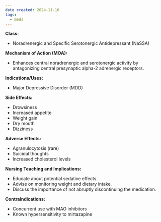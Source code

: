 ```yaml
---
date created: 2024-11-16
tags:
  - meds
---
```

**Class:**
- Noradrenergic and Specific Serotonergic Antidepressant (NaSSA)

**Mechanism of Action (MOA):**
- Enhances central noradrenergic and serotonergic activity by antagonizing central presynaptic alpha-2 adrenergic receptors.

**Indications/Uses:**
- Major Depressive Disorder (MDD)

**Side Effects:**
- Drowsiness
- Increased appetite
- Weight gain
- Dry mouth
- Dizziness

**Adverse Effects:**
- Agranulocytosis (rare)
- Suicidal thoughts
- Increased cholesterol levels

**Nursing Teaching and Implications:**
- Educate about potential sedative effects.
- Advise on monitoring weight and dietary intake.
- Discuss the importance of not abruptly discontinuing the medication.

**Contraindications:**
- Concurrent use with MAO inhibitors
- Known hypersensitivity to mirtazapine